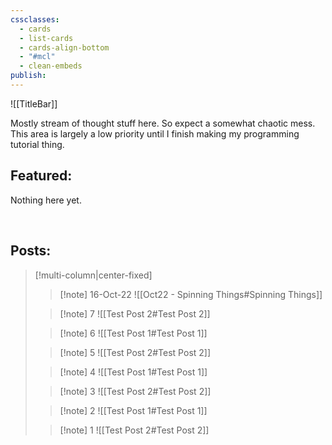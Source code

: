 ```yaml
---
cssclasses:
  - cards
  - list-cards
  - cards-align-bottom
  - "#mcl"
  - clean-embeds
publish:
---
```

![[TitleBar]] 
 <div id='stars'></div>
<div id='stars2'></div>

Mostly stream of thought stuff here. So expect a somewhat chaotic mess.
This area is largely a low priority until I finish making my programming tutorial thing.

## Featured:
Nothing here yet.

<br>

## Posts:


> [!multi-column|center-fixed]
>
>> [!note] 16-Oct-22
>> ![[Oct22 - Spinning Things#Spinning Things]]
>
>> [!note] 7
>> ![[Test Post 2#Test Post 2]]
>
>> [!note] 6
>> ![[Test Post 1#Test Post 1]]
>
>> [!note] 5
>> ![[Test Post 2#Test Post 2]]
>
>> [!note] 4
>> ![[Test Post 1#Test Post 1]]
>
>> [!note] 3
>> ![[Test Post 2#Test Post 2]]
>
>> [!note] 2
>> ![[Test Post 1#Test Post 1]]
>
>> [!note] 1
>> ![[Test Post 2#Test Post 2]]
>



